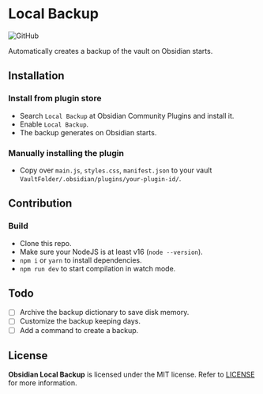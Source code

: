 # Local Backup

![GitHub](https://img.shields.io/github/license/cgcel/obsidian-local-backup)

Automatically creates a backup of the vault on Obsidian starts.

## Installation

### Install from plugin store

- Search `Local Backup` at Obsidian Community Plugins and install it.
- Enable `Local Backup`.
- The backup generates on Obsidian starts.

### Manually installing the plugin

- Copy over `main.js`, `styles.css`, `manifest.json` to your vault `VaultFolder/.obsidian/plugins/your-plugin-id/`.

## Contribution

### Build

- Clone this repo.
- Make sure your NodeJS is at least v16 (`node --version`).
- `npm i` or `yarn` to install dependencies.
- `npm run dev` to start compilation in watch mode.

## Todo

- [ ] Archive the backup dictionary to save disk memory.
- [ ] Customize the backup keeping days.
- [ ] Add a command to create a backup.

## License

**Obsidian Local Backup** is licensed under the MIT license. Refer to [LICENSE](https://github.com/cgcel/obsidian-local-backup/blob/master/LICENSE) for more information.

